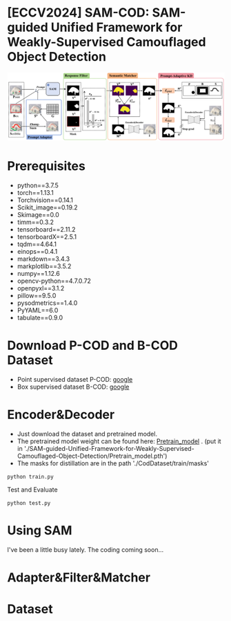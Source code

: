 # [ECCV2024] SAM-COD: SAM-guided Unified Framework for Weakly-Supervised Camouflaged Object Detection

![Framework](figure/Framework.png)


# Prerequisites
- python==3.7.5
- torch==1.13.1
- Torchvision==0.14.1
- Scikit_image==0.19.2
- Skimage==0.0
- timm==0.3.2
- tensorboard==2.11.2
- tensorboardX==2.5.1
- tqdm==4.64.1
- einops==0.4.1
- markdown==3.4.3
- markplotlib==3.5.2
- numpy==1.12.6
- opencv-python==4.7.0.72
- openpyxl==3.1.2
- pillow==9.5.0
- pysodmetrics==1.4.0
- PyYAML==6.0
- tabulate==0.9.0

# Download P-COD and B-COD Dataset
- Point supervised dataset P-COD: [google](https://drive.google.com/file/d/17oa6-IU2Dr9Q1KKQ74UoL0hoFd5F7bOd/view?usp=sharing)
- Box supervised dataset B-COD: [google](https://drive.google.com/file/d/1Ds1kBbk1Ifq6awWcIqbQrF79PVwGZW-G/view?usp=sharing)

# Encoder&Decoder
- Just download the dataset and pretrained model. 
- The pretrained model weight can be found here: [Pretrain_model](https://drive.google.com/file/d/1169AvHlRnyKdScEHm6yWKSyne3j0N2EZ/view?usp=sharing) . (put it in './SAM-guided-Unified-Framework-for-Weakly-Supervised-Camouflaged-Object-Detection/Pretrain_model.pth')
- The masks for distillation are in the path './CodDataset/train/masks' 
```shell
python train.py
```
Test and Evaluate
```shell
python test.py
```
# Using SAM 
I've been a little busy lately. The coding coming soon...

# Adapter&Filter&Matcher

# Dataset

